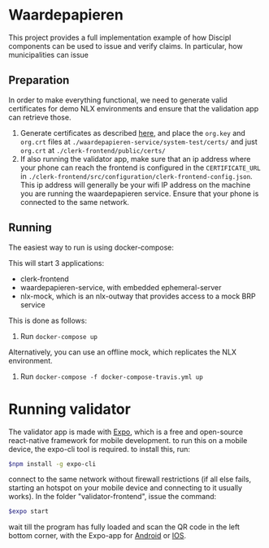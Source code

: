# Waardepapieren

This project provides a full implementation example of how Discipl components can be used to issue and
verify claims. In particular, how municipalities can issue

## Preparation

In order to make everything functional, we need to generate valid certificates for demo NLX environments and
ensure that the validation app can retrieve those.

1. Generate certificates as described [here](https://docs.nlx.io/get-started/create-certificates/), and place the `org.key` and `org.crt` files at `./waardepapieren-service/system-test/certs/` and just `org.crt` at `./clerk-frontend/public/certs/`
2. If also running the validator app, make sure that an ip address where your phone can reach the frontend is configured 
in the `CERTIFICATE_URL` in `./clerk-frontend/src/configuration/clerk-frontend-config.json`. This ip address will generally
be your wifi IP address on the machine you are running the waardepapieren service. Ensure that your phone is connected
to the same network.

## Running

The easiest way to run is using docker-compose:

This will start 3 applications:

- clerk-frontend
- waardepapieren-service, with embedded ephemeral-server
- nlx-mock, which is an nlx-outway that provides access to a mock BRP service

This is done as follows:

1. Run `docker-compose up`

Alternatively, you can use an offline mock, which replicates the NLX environment.

1. Run `docker-compose -f docker-compose-travis.yml up`

# Running validator
The validator app is made with [Expo](https://expo.io/), which is a free and open-source react-native framework for mobile development. to run this on a mobile device, the expo-cli tool is required. to install this, run:
```bash
$npm install -g expo-cli
```
connect to the same network without firewall restrictions (if all else fails, starting an hotspot on your mobile device and connecting to it usually works). In the folder "validator-frontend", issue the command:
```bash
$expo start
```
wait till the program has fully loaded and scan the QR code in the left bottom corner, with the Expo-app for [Android](https://play.google.com/store/apps/details?id=host.exp.exponent) or [IOS](https://itunes.apple.com/us/app/expo-client/).
